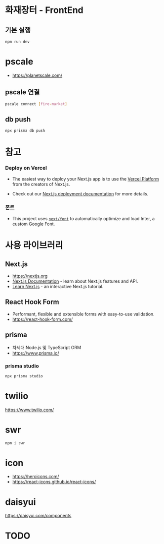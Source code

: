 # 화재장터 - FrontEnd

## 기본 실행

```bash
npm run dev
```

# pscale

- https://planetscale.com/

## pscale 연결

```bash
pscale connect [fire-market]
```

## db push

```bash
npx prisma db push
```

# 참고

### Deploy on Vercel

- The easiest way to deploy your Next.js app is to use the [Vercel Platform](https://vercel.com/new?utm_medium=default-template&filter=next.js&utm_source=create-next-app&utm_campaign=create-next-app-readme) from the creators of Next.js.

- Check out our [Next.js deployment documentation](https://nextjs.org/docs/deployment) for more details.

### 폰트

- This project uses [`next/font`](https://nextjs.org/docs/basic-features/font-optimization) to automatically optimize and load Inter, a custom Google Font.

# 사용 라이브러리

## Next.js

- https://nextjs.org
- [Next.js Documentation](https://nextjs.org/docs) - learn about Next.js features and API.
- [Learn Next.js](https://nextjs.org/learn) - an interactive Next.js tutorial.

## React Hook Form

- Performant, flexible and extensible forms with easy-to-use validation.
- https://react-hook-form.com/

## prisma

- 차세대 Node.js 및 TypeScript ORM
- https://www.prisma.io/

### prisma studio

```bash
npx prisma studio
```

# twilio

https://www.twilio.com/

# swr

```bash
npm i swr
```

# icon

- https://heroicons.com/
- https://react-icons.github.io/react-icons/

# daisyui

https://daisyui.com/components

# TODO
